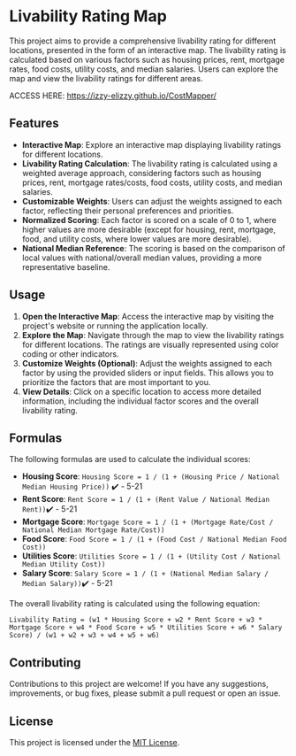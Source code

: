 # Livability Rating Map

This project aims to provide a comprehensive livability rating for different locations, presented in the form of an interactive map. The livability rating is calculated based on various factors such as housing prices, rent, mortgage rates, food costs, utility costs, and median salaries. Users can explore the map and view the livability ratings for different areas.

ACCESS HERE: https://izzy-elizzy.github.io/CostMapper/
             
             

## Features

- **Interactive Map**: Explore an interactive map displaying livability ratings for different locations.
- **Livability Rating Calculation**: The livability rating is calculated using a weighted average approach, considering factors such as housing prices, rent, mortgage rates/costs, food costs, utility costs, and median salaries.
- **Customizable Weights**: Users can adjust the weights assigned to each factor, reflecting their personal preferences and priorities.
- **Normalized Scoring**: Each factor is scored on a scale of 0 to 1, where higher values are more desirable (except for housing, rent, mortgage, food, and utility costs, where lower values are more desirable).
- **National Median Reference**: The scoring is based on the comparison of local values with national/overall median values, providing a more representative baseline.

## Usage

1. **Open the Interactive Map**: Access the interactive map by visiting the project's website or running the application locally.
2. **Explore the Map**: Navigate through the map to view the livability ratings for different locations. The ratings are visually represented using color coding or other indicators.
3. **Customize Weights (Optional)**: Adjust the weights assigned to each factor by using the provided sliders or input fields. This allows you to prioritize the factors that are most important to you.
4. **View Details**: Click on a specific location to access more detailed information, including the individual factor scores and the overall livability rating.

## Formulas

The following formulas are used to calculate the individual scores:

- **Housing Score**: `Housing Score = 1 / (1 + (Housing Price / National Median Housing Price))` ✔️ - 5-21
- **Rent Score**: `Rent Score = 1 / (1 + (Rent Value / National Median Rent))`✔️ - 5-21
- **Mortgage Score**: `Mortgage Score = 1 / (1 + (Mortgage Rate/Cost / National Median Mortgage Rate/Cost))`
- **Food Score**: `Food Score = 1 / (1 + (Food Cost / National Median Food Cost))`
- **Utilities Score**: `Utilities Score = 1 / (1 + (Utility Cost / National Median Utility Cost))`
- **Salary Score**: `Salary Score = 1 / (1 + (National Median Salary / Median Salary))`✔️ - 5-21

The overall livability rating is calculated using the following equation:

```
Livability Rating = (w1 * Housing Score + w2 * Rent Score + w3 * Mortgage Score + w4 * Food Score + w5 * Utilities Score + w6 * Salary Score) / (w1 + w2 + w3 + w4 + w5 + w6)
```

## Contributing

Contributions to this project are welcome! If you have any suggestions, improvements, or bug fixes, please submit a pull request or open an issue.

## License

This project is licensed under the [MIT License](LICENSE).
